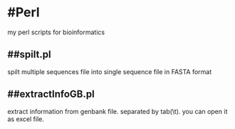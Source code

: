 #Perl
====

my perl scripts for bioinformatics 

##spilt.pl 
-----
spilt multiple sequences file into single sequence file in FASTA format

##extractInfoGB.pl
----
extract information from genbank file. separated by tab(\t). you can open it as excel file.
